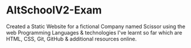 # AltSchoolV2-Exam
Created a Static Website for a fictional Company named Scissor using the web Programming Languages & technologies I've learnt so far which are HTML, CSS, Git, GitHub &amp; additional resources online.
